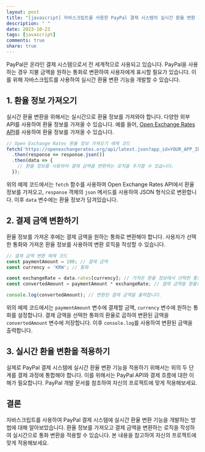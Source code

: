 ```yaml
---
layout: post
title: "[javascript] 자바스크립트를 사용한 PayPal 결제 시스템의 실시간 환율 변환 기능 개발하기"
description: " "
date: 2023-10-23
tags: [javascript]
comments: true
share: true
---
```


PayPal은 온라인 결제 시스템으로서 전 세계적으로 사용되고 있습니다. PayPal을 사용하는 경우 지불 금액을 원하는 통화로 변환하여 사용자에게 표시할 필요가 있습니다. 이를 위해 자바스크립트를 사용하여 실시간 환율 변환 기능을 개발할 수 있습니다.

## 1. 환율 정보 가져오기

실시간 환율 변환을 위해서는 실시간으로 환율 정보를 가져와야 합니다. 다양한 외부 API를 사용하여 환율 정보를 가져올 수 있습니다. 예를 들어, [Open Exchange Rates API](https://openexchangerates.org/)를 사용하여 환율 정보를 가져올 수 있습니다.

```javascript
// Open Exchange Rates 환율 정보 가져오기 예제 코드
fetch('https://openexchangerates.org/api/latest.json?app_id=YOUR_APP_ID')
  .then(response => response.json())
  .then(data => {
    // 환율 정보를 사용하여 결제 금액을 변환하는 로직을 추가할 수 있습니다.
  });
```

위의 예제 코드에서는 `fetch` 함수를 사용하여 Open Exchange Rates API에서 환율 정보를 가져오고, `response` 객체의 `json` 메서드를 사용하여 JSON 형식으로 변환합니다. 이후 `data` 변수에는 환율 정보가 담겨있습니다.

## 2. 결제 금액 변환하기

환율 정보를 가져온 후에는 결제 금액을 원하는 통화로 변환해야 합니다. 사용자가 선택한 통화와 가져온 환율 정보를 사용하여 변환 로직을 작성할 수 있습니다.

```javascript
// 결제 금액 변환 예제 코드
const paymentAmount = 100; // 결제 금액
const currency = 'KRW'; // 통화

const exchangeRate = data.rates[currency]; // 가져온 환율 정보에서 선택한 통화의 환율을 가져옵니다.
const convertedAmount = paymentAmount * exchangeRate; // 결제 금액을 환율로 곱하여 변환합니다.

console.log(convertedAmount); // 변환된 결제 금액을 출력합니다.
```

위의 예제 코드에서는 `paymentAmount` 변수에 결제할 금액, `currency` 변수에 원하는 통화를 설정합니다. 결제 금액을 선택한 통화의 환율로 곱하여 변환된 금액을 `convertedAmount` 변수에 저장합니다. 이후 `console.log`를 사용하여 변환된 금액을 출력합니다.

## 3. 실시간 환율 변환을 적용하기

실제로 PayPal 결제 시스템에 실시간 환율 변환 기능을 적용하기 위해서는 위의 두 단계를 결제 과정에 통합해야 합니다. 이를 위해서는 PayPal API와 결제 흐름에 대한 이해가 필요합니다. PayPal 개발 문서를 참조하여 자신의 프로젝트에 맞게 적용해보세요.

## 결론

자바스크립트를 사용하여 PayPal 결제 시스템에 실시간 환율 변환 기능을 개발하는 방법에 대해 알아보았습니다. 환율 정보를 가져오고 결제 금액을 변환하는 로직을 작성하여 실시간으로 통화 변환을 적용할 수 있습니다. 본 내용을 참고하여 자신의 프로젝트에 맞게 적용해보세요.